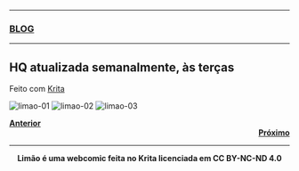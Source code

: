 
<hr size="12" width="100%" align="center" color="black">        
<div style="text-align: left"><a href="https://limaof.github.io/blog/"><h3><b>BLOG</b></h3></a></div>
<hr size="12" width="100%" align="center" color="black">

## HQ atualizada semanalmente, às terças
Feito com [Krita](https://www.krita.org) 

![limao-01](https://user-images.githubusercontent.com/88214445/127747664-2624cdd1-5afd-48de-b135-af7addc53f4c.jpg)
![limao-02](https://user-images.githubusercontent.com/88214445/127747666-d7d0abce-ecee-432a-82a4-53244037a3a2.jpg)
![limao-03](https://user-images.githubusercontent.com/88214445/127747668-34830e93-6184-42f6-8427-da43b61c2c6c.jpg)

<div style="text-align: left"><a href="https://limaof.github.io"><b>Anterior</b></a></div> <div style="text-align: right"><a href="https://limaof.github.io"><b>Próximo</b></a></div>

<hr size="12" width="100%" align="center" color="black">
<p Align="center"> <b>Limão é uma webcomic feita no Krita licenciada em CC BY-NC-ND 4.0</b></p>  


